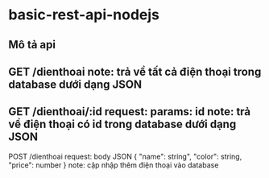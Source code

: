 # basic-rest-api-nodejs
Mô tả api
------------------------------------
GET
/dienthoai
note: trả về tất cả điện thoại trong database dưới dạng JSON
------------------------------------
GET
/dienthoai/:id
request: params: id
note: trả về điện thoại có id trong database dưới dạng JSON
-----------------------------------
POST
/dienthoai
request: body JSON
  {
    "name": string",
    "color": string,
    "price": number
  }
note: cập nhập thêm điện thoại vào database
